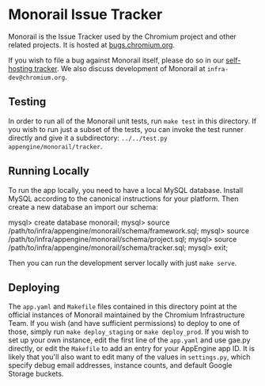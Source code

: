 # Monorail Issue Tracker

Monorail is the Issue Tracker used by the Chromium project and other related
projects. It is hosted at [bugs.chromium.org](https://bugs.chromium.org).

If you wish to file a bug against Monorail itself, please do so in our
[self-hosting tracker](https://bugs.chromium.org/p/monorail/issues/entry).
We also discuss development of Monorail at `infra-dev@chromium.org`.

## Testing

In order to run all of the Monorail unit tests, run `make test` in this
directory. If you wish to run just a subset of the tests, you can invoke the
test runner directly and give it a subdirectory: `../../test.py
appengine/monorail/tracker`.

## Running Locally

To run the app locally, you need to have a local MySQL database. Install MySQL
according to the canonical instructions for your platform. Then create
a new database an import our schema:

  mysql> create database monorail;
  mysql> source /path/to/infra/appengine/monorail/schema/framework.sql;
  mysql> source /path/to/infra/appengine/monorail/schema/project.sql;
  mysql> source /path/to/infra/appengine/monorail/schema/tracker.sql;
  mysql> exit;

Then you can run the development server locally with just `make serve`.

## Deploying

The `app.yaml` and `Makefile` files contained in this directory point at the
official instances of Monorail maintained by the Chromium Infrastructure Team.
If you wish (and have sufficient permissions) to deploy to one of those, simply
run `make deploy_staging` or `make deploy_prod`. If you wish to set up your
own instance, edit the first line of the `app.yaml` and use gae.py directly,
or edit the `Makefile` to add an entry for your AppEngine app ID. It is likely
that you'll also want to edit many of the values in `settings.py`, which
specify debug email addresses, instance counts, and default Google Storage
buckets.
